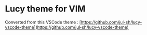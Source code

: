 # Lucy theme for VIM

Converted from this VSCode theme : [https://github.com/jul-sh/lucy-vscode-theme](https://github.com/jul-sh/lucy-vscode-theme)
